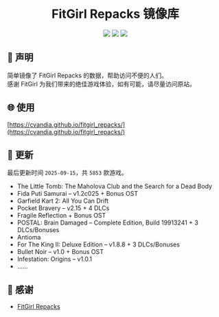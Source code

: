 ﻿<div align="center">

# FitGirl Repacks 镜像库

![](https://count.getloli.com/get/@fitgirl_repacks?theme=booru-lewd)
![](https://img.shields.io/badge/ci-passing-brightgreen.svg?logo=github) ![](https://img.shields.io/badge/license-MIT-brightgreen.svg)

</div>

## 📜 声明
简单镜像了 FitGirl Repacks 的数据，帮助访问不便的人们。  
感谢 FitGirl 为我们带来的绝佳游戏体验，如有可能，请尽量访问原站。

## 🌐 使用
[https://cvandia.github.io/fitgirl_repacks/](https://cvandia.github.io/fitgirl_repacks/)

## 🔄 更新
最后更新时间 `2025-09-15`，共 `5853` 款游戏。
- The Little Tomb: The Maholova Club and the Search for a Dead Body
- Fida Puti Samurai – v1.2c025 + Bonus OST
- Garfield Kart 2: All You Can Drift
- Pocket Bravery – v2.15 + 4 DLCs
- Fragile Reflection + Bonus OST
- POSTAL: Brain Damaged – Complete Edition, Build 19913241 + 3 DLCs/Bonuses
- Antioma
- For The King II: Deluxe Edition – v1.8.8 + 3 DLCs/Bonuses
- Bullet Noir – v1.0 + Bonus OST
- Infestation: Origins – v1.0.1
- ……

## 🙏 感谢
- [FitGirl Repacks](https://fitgirl-repacks.site/)
